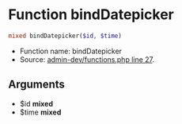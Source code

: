 Function bindDatepicker
===========================





```php
mixed bindDatepicker($id, $time)
```

* Function name: bindDatepicker
* Source: [admin-dev/functions.php line 27](https://github.com/PrestaShop/PrestaShop/blob/1.5.4.0/admin-dev/functions.php#L27).

Arguments
---------

* $id **mixed**
* $time **mixed**

